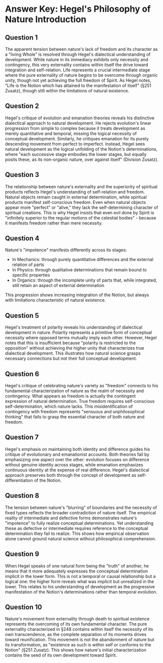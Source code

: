 # Answer Key: Hegel's Philosophy of Nature Introduction

## Question 1
The apparent tension between nature's lack of freedom and its character as a "living Whole" is resolved through Hegel's dialectical understanding of development. While nature in its immediacy exhibits only necessity and contingency, this very externality contains within itself the drive toward integration and self-relation. Life represents a crucial intermediate stage where the pure externality of nature begins to be overcome through organic unity, though not yet achieving the full freedom of Spirit. As Hegel notes, "Life is the Notion which has attained to the manifestation of itself" (§251 Zusatz), though still within the limitations of natural existence.

## Question 2
Hegel's critique of evolution and emanation theories reveals his distinctive dialectical approach to natural development. He rejects evolution's linear progression from simple to complex because it treats development as merely quantitative and temporal, missing the logical necessity of conceptual development. Similarly, he critiques emanation for its purely descending movement from perfect to imperfect. Instead, Hegel sees natural development as the logical unfolding of the Notion's determinations, where "each successive stage embodies the lower stages, but equally posits these, as its non-organic nature, over against itself" (Division Zusatz).

## Question 3
The relationship between nature's externality and the superiority of spiritual products reflects Hegel's understanding of self-relation and freedom. Natural objects remain caught in external determination, while spiritual products manifest self-conscious freedom. Even when natural objects appear more "perfect" or "alive," they lack the self-determining character of spiritual creations. This is why Hegel insists that even evil done by Spirit is "infinitely superior to the regular motions of the celestial bodies" - because it manifests freedom rather than mere necessity.

## Question 4
Nature's "impotence" manifests differently across its stages:
- In Mechanics: through purely quantitative differences and the external relation of parts
- In Physics: through qualitative determinations that remain bound to specific properties
- In Organics: through the incomplete unity of parts that, while integrated, still retain an aspect of external determination

This progression shows increasing integration of the Notion, but always with limitations characteristic of natural existence.

## Question 5
Hegel's treatment of polarity reveals his understanding of dialectical development in nature. Polarity represents a primitive form of conceptual necessity where opposed terms mutually imply each other. However, Hegel notes that this is insufficient because "polarity is restricted to the opposition" without achieving the higher unity that characterizes true dialectical development. This illustrates how natural science grasps necessary connections but not their full conceptual development.

## Question 6
Hegel's critique of celebrating nature's variety as "freedom" connects to his fundamental characterization of nature as the realm of necessity and contingency. What appears as freedom is actually the contingent expression of natural determination. True freedom requires self-conscious self-determination, which nature lacks. This misidentification of contingency with freedom represents "sensuous and unphilosophical thinking" that fails to grasp the essential character of both nature and freedom.

## Question 7
Hegel's emphasis on maintaining both identity and difference guides his critique of evolutionary and emanationist accounts. Both theories fail by emphasizing one aspect over the other: evolution focuses on difference without genuine identity across stages, while emanation emphasizes continuous identity at the expense of real difference. Hegel's dialectical approach preserves both through the concept of development as self-differentiation of the Notion.

## Question 8
The tension between nature's "blurring" of boundaries and the necessity of fixed types reflects the broader contradiction of nature itself. The empirical reality of intermediate and defective forms demonstrates nature's "impotence" to fully realize conceptual determinations. Yet understanding these as defective or intermediate requires reference to the conceptual determination they fail to realize. This shows how empirical observation alone cannot ground natural science without philosophical comprehension.

## Question 9
When Hegel speaks of one natural form being the "truth" of another, he means that it more adequately expresses the conceptual determination implicit in the lower form. This is not a temporal or causal relationship but a logical one: the higher form reveals what was implicit but unrealized in the lower. This relates to his understanding of development as the progressive manifestation of the Notion's determinations rather than temporal evolution.

## Question 10
Nature's movement from externality through death to spiritual existence represents the overcoming of its own fundamental character. The pure externality characterized in §248 contains within itself the necessity of its own transcendence, as the complete separation of its moments drives toward reunification. This movement is not the abandonment of nature but its transformation, as "existence as such is within self or conforms to the Notion" (§251 Zusatz). This shows how nature's initial characterization contains the seed of its own development toward Spirit.